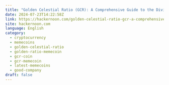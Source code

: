 ```yaml
---
title: "Golden Celestial Ratio (GCR): A Comprehensive Guide to the Divine Ecosystem"
date: 2024-07-23T14:22:58Z
link: https://hackernoon.com/golden-celestial-ratio-gcr-a-comprehensive-guide-to-the-divine-ecosystem?source=rss&utm_medium=RSS&utm_source=news.12bit.vn
site: hackernoon.com
language: English
category:
  - cryptocurrency
  - memecoins
  - golden-celestial-ratio
  - golden-ratio-memecoin
  - gcr-coin
  - gcr-memecoin
  - latest-memecoins
  - good-company
draft: false
---
```

